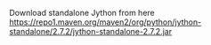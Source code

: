 Download standalone Jython from here
https://repo1.maven.org/maven2/org/python/jython-standalone/2.7.2/jython-standalone-2.7.2.jar